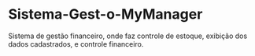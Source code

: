 # Sistema-Gest-o-MyManager
Sistema de gestão financeiro, onde faz controle de estoque, exibição dos dados cadastrados, e controle financeiro.
